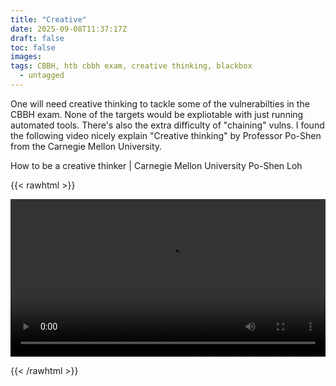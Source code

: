 ```yaml
---
title: "Creative"
date: 2025-09-08T11:37:17Z
draft: false
toc: false
images:
tags: CBBH, htb cbbh exam, creative thinking, blackbox
  - untagged
---
```


One will need creative thinking to tackle some of the vulnerabilties in the CBBH exam.
None of the targets would be expliotable with just running automated tools. There's also the extra difficulty of "chaining" vulns.
I found the following video nicely explain "Creative thinking" by Professor Po-Shen from the Carnegie Mellon University.

How to be a creative thinker | Carnegie Mellon University Po-Shen Loh

{{< rawhtml >}} 

<video width=100% controls autoplay>
    <source src="https://www.youtube.com/watch?v=JpYA7WXkHyI" type="video/mp4">
    Your browser does not support the video tag.  
</video>

{{< /rawhtml >}}


